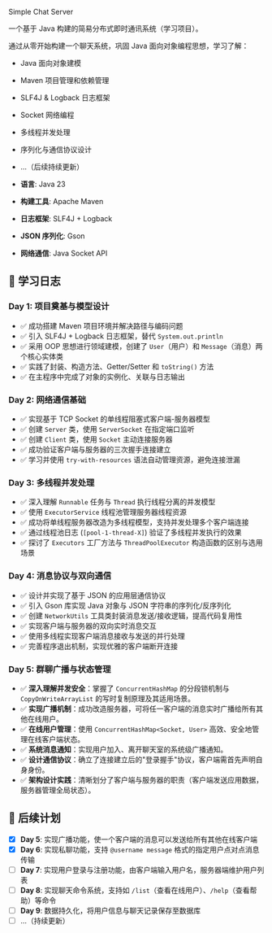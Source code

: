 Simple Chat Server

一个基于 Java 构建的简易分布式即时通讯系统（学习项目）。

通过从零开始构建一个聊天系统，巩固 Java 面向对象编程思想，学习了解：
- Java 面向对象建模
- Maven 项目管理和依赖管理
- SLF4J & Logback 日志框架
- Socket 网络编程
- 多线程并发处理
- 序列化与通信协议设计
- ...（后续持续更新）

- **语言**: Java 23
- **构建工具**: Apache Maven
- **日志框架**: SLF4J + Logback
- **JSON 序列化**: Gson
- **网络通信**: Java Socket API

## 📝 学习日志

### Day 1: 项目奠基与模型设计
- ✅ 成功搭建 Maven 项目环境并解决路径与编码问题
- ✅ 引入 SLF4J + Logback 日志框架，替代 `System.out.println`
- ✅ 采用 OOP 思想进行领域建模，创建了 `User`（用户）和 `Message`（消息）两个核心实体类
- ✅ 实践了封装、构造方法、Getter/Setter 和 `toString()` 方法
- ✅ 在主程序中完成了对象的实例化、关联与日志输出

### Day 2: 网络通信基础
- ✅ 实现基于 TCP Socket 的单线程阻塞式客户端-服务器模型
- ✅ 创建 `Server` 类，使用 `ServerSocket` 在指定端口监听
- ✅ 创建 `Client` 类，使用 `Socket` 主动连接服务器
- ✅ 成功验证客户端与服务器的三次握手连接建立
- ✅ 学习并使用 `try-with-resources` 语法自动管理资源，避免连接泄漏

### Day 3: 多线程并发处理
- ✅ 深入理解 `Runnable` 任务与 `Thread` 执行线程分离的并发模型
- ✅ 使用 `ExecutorService` 线程池管理服务器线程资源
- ✅ 成功将单线程服务器改造为多线程模型，支持并发处理多个客户端连接
- ✅ 通过线程池日志 (`[pool-1-thread-X]`) 验证了多线程并发执行的效果
- ✅ 探讨了 `Executors` 工厂方法与 `ThreadPoolExecutor` 构造函数的区别与选用场景

### Day 4: 消息协议与双向通信
- ✅ 设计并实现了基于 JSON 的应用层通信协议
- ✅ 引入 Gson 库实现 Java 对象与 JSON 字符串的序列化/反序列化
- ✅ 创建 `NetworkUtils` 工具类封装消息发送/接收逻辑，提高代码复用性
- ✅ 实现客户端与服务器的双向实时消息交互
- ✅ 使用多线程实现客户端消息接收与发送的并行处理
- ✅ 完善程序退出机制，实现优雅的客户端断开连接

### Day 5: 群聊广播与状态管理
- ✅ **深入理解并发安全**：掌握了 `ConcurrentHashMap` 的分段锁机制与 `CopyOnWriteArrayList` 的写时复制原理及其适用场景。
- ✅ **实现广播机制**：成功改造服务器，可将任一客户端的消息实时广播给所有其他在线用户。
- ✅ **在线用户管理**：使用 `ConcurrentHashMap<Socket, User>` 高效、安全地管理在线客户端状态。
- ✅ **系统消息通知**：实现用户加入、离开聊天室的系统级广播通知。
- ✅ **设计通信协议**：确立了连接建立后的"登录握手"协议，客户端需首先声明自身身份。
- ✅ **架构设计实践**：清晰划分了客户端与服务器的职责（客户端发送应用数据，服务器管理全局状态）。

## 🎯 后续计划

- [x] **Day 5**: 实现广播功能，使一个客户端的消息可以发送给所有其他在线客户端
- [x] **Day 6**: 实现私聊功能，支持 `@username message` 格式的指定用户点对点消息传输
- [ ] **Day 7**: 实现用户登录与注册功能，由客户端输入用户名，服务器端维护用户列表
- [ ] **Day 8**: 实现聊天命令系统，支持如 `/list`（查看在线用户）、`/help`（查看帮助）等命令
- [ ] **Day 9**: 数据持久化，将用户信息与聊天记录保存至数据库
- [ ] ...（持续更新）
